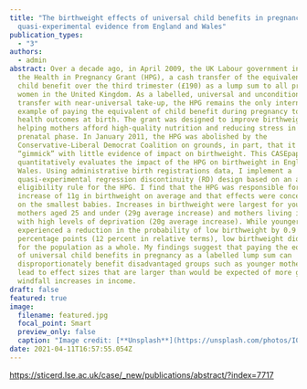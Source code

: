 ```yaml
---
title: "The birthweight effects of universal child benefits in pregnancy:
  quasi-experimental evidence from England and Wales"
publication_types:
  - "3"
authors:
  - admin
abstract: Over a decade ago, in April 2009, the UK Labour government introduced
  the Health in Pregnancy Grant (HPG), a cash transfer of the equivalent of
  child benefit over the third trimester (£190) as a lump sum to all pregnant
  women in the United Kingdom. As a labelled, universal and unconditional cash
  transfer with near-universal take-up, the HPG remains the only international
  example of paying the equivalent of child benefit during pregnancy to improve
  health outcomes at birth. The grant was designed to improve birthweight by
  helping mothers afford high-quality nutrition and reducing stress in the
  prenatal phase. In January 2011, the HPG was abolished by the
  Conservative-Liberal Democrat Coalition on grounds, in part, that it was a
  “gimmick” with little evidence of impact on birthweight. This CASEpaper
  quantitatively evaluates the impact of the HPG on birthweight in England and
  Wales. Using administrative birth registrations data, I implement a
  quasi-experimental regression discontinuity (RD) design based on an arbitrary
  eligibility rule for the HPG. I find that the HPG was responsible for an
  increase of 11g in birthweight on average and that effects were concentrated
  on the smallest babies. Increases in birthweight were largest for younger
  mothers aged 25 and under (29g average increase) and mothers living in areas
  with high levels of deprivation (20g average increase). While younger mothers
  experienced a reduction in the probability of low birthweight by 0.9
  percentage points (12 percent in relative terms), low birthweight did not fall
  for the population as a whole. My findings suggest that paying the equivalent
  of universal child benefits in pregnancy as a labelled lump sum can
  disproportionately benefit disadvantaged groups such as younger mothers and
  lead to effect sizes that are larger than would be expected of more general
  windfall increases in income.
draft: false
featured: true
image:
  filename: featured.jpg
  focal_point: Smart
  preview_only: false
  caption: "Image credit: [**Unsplash**](https://unsplash.com/photos/I0ItPtIsVEE)"
date: 2021-04-11T16:57:55.054Z
---
```

https://sticerd.lse.ac.uk/case/_new/publications/abstract/?index=7717
